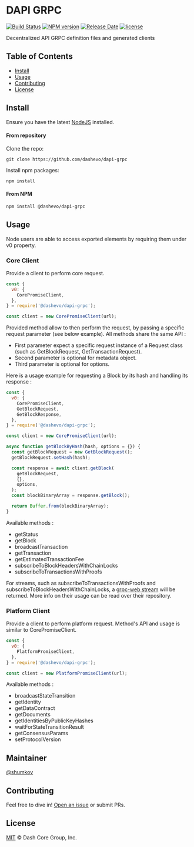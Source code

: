 # DAPI GRPC

[![Build Status](https://github.com/dashpay/platform/actions/workflows/release.yml/badge.svg)](https://github.com/dashpay/platform/actions/workflows/release.yml)
[![NPM version](https://img.shields.io/npm/v/@dashevo/dapi-grpc.svg)](https://npmjs.org/package/@dashevo/dapi-grpc)
[![Release Date](https://img.shields.io/github/release-date/dashevo/platform)](https://github.com/dashpay/platform/releases/latest)
[![license](https://img.shields.io/github/license/dashevo/dapi-grpc.svg)](LICENSE)

Decentralized API GRPC definition files and generated clients

## Table of Contents

- [Install](#install)
- [Usage](#usage)
- [Contributing](#contributing)
- [License](#license)

## Install

Ensure you have the latest [NodeJS](https://nodejs.org/en/download/) installed.

#### From repository

Clone the repo:

```shell
git clone https://github.com/dashevo/dapi-grpc
```

Install npm packages:

```shell
npm install
```

#### From NPM

```sh
npm install @dashevo/dapi-grpc
```

## Usage

Node users are able to access exported elements by requiring them under v0 property.

### Core Client

Provide a client to perform core request.

```js
const {
  v0: {
    CorePromiseClient,
  },
} = require('@dashevo/dapi-grpc');

const client = new CorePromiseClient(url);
```

Provided method allow to then perform the request, by passing a specific request parameter (see below example).
All methods share the same API :
- First parameter expect a specific request instance of a Request class (such as GetBlockRequest, GetTransactionRequest).
- Second parameter is optional for metadata object.
- Third parameter is optional for options.

Here is a usage example for requesting a Block by its hash and handling its response :

```js
const {
  v0: {
    CorePromiseClient,
    GetBlockRequest,
    GetBlockResponse,
  },
} = require('@dashevo/dapi-grpc');

const client = new CorePromiseClient(url);

async function getBlockByHash(hash, options = {}) {
  const getBlockRequest = new GetBlockRequest();
  getBlockRequest.setHash(hash);

  const response = await client.getBlock(
    getBlockRequest,
    {},
    options,
  );
  const blockBinaryArray = response.getBlock();

  return Buffer.from(blockBinaryArray);
}
```

Available methods :

- getStatus
- getBlock
- broadcastTransaction
- getTransaction
- getEstimatedTransactionFee
- subscribeToBlockHeadersWithChainLocks
- subscribeToTransactionsWithProofs

For streams, such as subscribeToTransactionsWithProofs and subscribeToBlockHeadersWithChainLocks, a [grpc-web stream](https://github.com/grpc/grpc-web) will be returned.
More info on their usage can be read over their repository.

### Platform Client

Provide a client to perform platform request.
Method's API and usage is similar to CorePromiseClient.

```js
const {
  v0: {
    PlatformPromiseClient,
  },
} = require('@dashevo/dapi-grpc');

const client = new PlatformPromiseClient(url);
```

Available methods :

- broadcastStateTransition
- getIdentity
- getDataContract
- getDocuments
- getIdentitiesByPublicKeyHashes
- waitForStateTransitionResult
- getConsensusParams
- setProtocolVersion

## Maintainer

[@shumkov](https://github.com/shumkov)

## Contributing

Feel free to dive in! [Open an issue](https://github.com/dashpay/platform/issues/new/choose) or submit PRs.

## License

[MIT](LICENSE) &copy; Dash Core Group, Inc.

